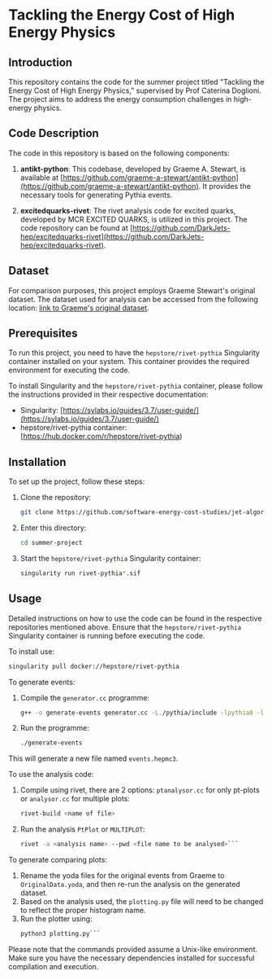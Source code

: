 # Tackling the Energy Cost of High Energy Physics

## Introduction
This repository contains the code for the summer project titled "Tackling the Energy Cost of High Energy Physics," supervised by Prof Caterina Doglioni. The project aims to address the energy consumption challenges in high-energy physics.

## Code Description
The code in this repository is based on the following components:

1. **antikt-python**: This codebase, developed by Graeme A. Stewart, is available at [https://github.com/graeme-a-stewart/antikt-python](https://github.com/graeme-a-stewart/antikt-python). It provides the necessary tools for generating Pythia events.

2. **excitedquarks-rivet**: The rivet analysis code for excited quarks, developed by MCR EXCITED QUARKS, is utilized in this project. The code repository can be found at [https://github.com/DarkJets-hep/excitedquarks-rivet](https://github.com/DarkJets-hep/excitedquarks-rivet).

## Dataset
For comparison purposes, this project employs Graeme Stewart's original dataset. The dataset used for analysis can be accessed from the following location: [link to Graeme's original dataset](https://github.com/graeme-a-stewart/antikt-python/tree/main/data).

## Prerequisites
To run this project, you need to have the `hepstore/rivet-pythia` Singularity container installed on your system. This container provides the required environment for executing the code.

To install Singularity and the `hepstore/rivet-pythia` container, please follow the instructions provided in their respective documentation:

- Singularity: [https://sylabs.io/guides/3.7/user-guide/](https://sylabs.io/guides/3.7/user-guide/)
- hepstore/rivet-pythia container: [https://hub.docker.com/r/hepstore/rivet-pythia)

## Installation
To set up the project, follow these steps:

1. Clone the repository:
   ```bash
   git clone https://github.com/software-energy-cost-studies/jet-algorithm-studies.git
2. Enter this directory:
   ```bash
   cd summer-project
3. Start the `hepstore/rivet-pythia` Singularity container:
   ```bash
   singularity run rivet-pythia*.sif

## Usage
Detailed instructions on how to use the code can be found in the respective repositories mentioned above. Ensure that the `hepstore/rivet-pythia` Singularity container is running before executing the code.

To install use:
   ```bash
   singularity pull docker://hepstore/rivet-pythia
   ```

To generate events:
1. Compile the `generator.cc` programme:
   ```bash
   g++ -o generate-events generator.cc -L./pythia/include -lpythia8 -lHepMC3
2. Run the programme:
   ```bash
   ./generate-events
This will generate a new file named `events.hepmc3`.

To use the analysis code:
1. Compile using rivet, there are 2 options: `ptanalysor.cc` for only pt-plots or `analysor.cc` for multiple plots:
   ```bash
   rivet-build <name of file>
2. Run the analysis `PtPlot` or `MULTIPLOT`:
   ```bash
   rivet -a <analysis name> --pwd <file name to be analysed>```

To generate comparing plots:
1. Rename the yoda files for the original events from Graeme to `OriginalData.yoda`, and then re-run the analysis on the generated dataset. 
2. Based on the analysis used, the `plotting.py` file will need to be changed to reflect the proper histogram name.
3. Run the plotter using:
   ```bash
   python3 plotting.py```

Please note that the commands provided assume a Unix-like environment. Make sure you have the necessary dependencies installed for successful compilation and execution.
